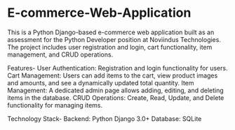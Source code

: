 # E-commerce-Web-Application

This is a Python Django-based e-commerce web application built as an assessment for the Python Developer position at Noviindus Technologies. The project includes user registration and login, cart functionality, item management, and CRUD operations.

Features-
User Authentication: Registration and login functionality for users.
Cart Management: Users can add items to the cart, view product images and amounts, and see a dynamically updated total quantity.
Item Management: A dedicated admin page allows adding, editing, and deleting items in the database.
CRUD Operations: Create, Read, Update, and Delete functionality for managing items.

Technology Stack-
Backend: Python Django 3.0+
Database: SQLite
